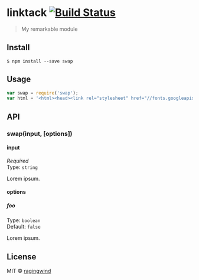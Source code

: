# linktack [![Build Status](https://travis-ci.org/ragingwind/linktack.svg?branch=master)](https://travis-ci.org/ragingwind/linktack)

> My remarkable module


## Install

```
$ npm install --save swap
```


## Usage

```js
var swap = require('swap');
var html = '<html><head><link rel="stylesheet" href="//fonts.googleapis.com/css?family=Roboto:400,300,300italic,400italic,500,500italic,700,700italic"></head></html>';
```

## API

### swap(input, [options])

#### input

*Required*  
Type: `string`

Lorem ipsum.

#### options

##### foo

Type: `boolean`  
Default: `false`

Lorem ipsum.


## License

MIT © [ragingwind](http://ragingwind.md)
